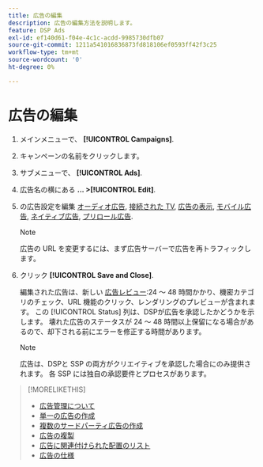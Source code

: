 ```yaml
---
title: 広告の編集
description: 広告の編集方法を説明します。
feature: DSP Ads
exl-id: ef140d61-f04e-4c1c-acdd-9985730dfb07
source-git-commit: 1211a541016836873fd818106ef0593ff42f3c25
workflow-type: tm+mt
source-wordcount: '0'
ht-degree: 0%

---
```


# 広告の編集

1. メインメニューで、 **[!UICONTROL Campaigns]**.
1. キャンペーンの名前をクリックします。
1. サブメニューで、 **[!UICONTROL Ads]**.
1. 広告名の横にある  **... >[!UICONTROL Edit]**.
1. の広告設定を編集 [オーディオ広告](ad-settings-audio.md), [接続された TV](ad-settings-connected-tv.md), [広告の表示](ad-settings-display.md), [モバイル広告](ad-settings-mobile.md), [ネイティブ広告](ad-settings-native.md), [プリロール広告](ad-settings-pre-roll.md).

   >[!NOTE]
   >
   >広告の URL を変更するには、まず広告サーバーで広告を再トラフィックします。

1. クリック **[!UICONTROL Save and Close]**.

   編集された広告は、新しい [広告レビュー](ad-about.md):24 ～ 48 時間かかり、機密カテゴリのチェック、URL 機能のクリック、レンダリングのプレビューが含まれます。 この [!UICONTROL Status] 列は、DSPが広告を承認したかどうかを示します。 壊れた広告のステータスが 24 ～ 48 時間以上保留になる場合があるので、却下される前にエラーを修正する時間があります。

   >[!NOTE]
   >
   >広告は、DSPと SSP の両方がクリエイティブを承認した場合にのみ提供されます。 各 SSP には独自の承認要件とプロセスがあります。

>[!MORELIKETHIS]
>
>* [広告管理について](ad-about.md)
>* [単一の広告の作成](ad-create.md)
>* [複数のサードパーティ広告の作成](ad-create-multiple.md)
>* [広告の複製](ad-duplicate.md)
>* [広告に関連付けられた配置のリスト](ad-list-placements.md)
>* [広告の仕様](ad-specs.md)

